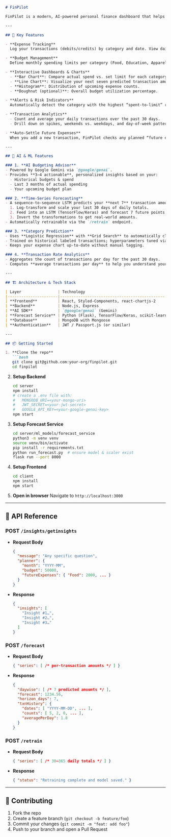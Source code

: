 ````markdown
# FinPilot

FinPilot is a modern, AI-powered personal finance dashboard that helps you plan, track, and optimize your spending. With real-time charts, automated forecasting, intelligent budgeting advice, and auto‑categorization, FinPilot empowers you to take control of your money.

---

## 🚀 Key Features

- **Expense Tracking**  
  Log your transactions (debits/credits) by category and date. View daily, weekly, and monthly summaries.

- **Budget Management**  
  Define monthly spending limits per category (Food, Education, Apparel, Transportation, Household, Miscellaneous). See at-a-glance how much you’ve spent vs. your limits.

- **Interactive Dashboards & Charts**  
  - **Bar Chart**: Compare actual spend vs. set limit for each category.  
  - **Line Chart**: Visualize your next seven predicted transaction amounts.  
  - **Histogram**: Distribution of upcoming expense counts.  
  - **Doughnut (optional)**: Overall budget utilization percentage.  

- **Alerts & Risk Indicators**  
  Automatically detect the category with the highest “spent-to-limit” ratio and flag it as **At-Risk** if you’re close to (or over) budget.

- **Transaction Analytics**  
  - Count and average your daily transactions over the past 30 days.  
  - Drill down on spikes, weekends vs. weekdays, and day-of-week patterns.

- **Auto‑Settle Future Expenses**  
  When you add a new transaction, FinPilot checks any planned “future expenses” you’ve entered for that month. If the transaction matches (by category & approximate amount) a future expense, it’s automatically marked as “settled,” keeping your plan and actuals in sync.

---

## 🤖 AI & ML Features

### 1. **AI Budgeting Advisor**  
- Powered by Google Gemini via `@google/genai`.  
- Provides **3–4 actionable**, personalized insights based on your:
  - Historical budgets & spend  
  - Last 3 months of actual spending  
  - Your upcoming budget plan  

### 2. **Time‑Series Forecasting**  
- A sequence‑to‑sequence LSTM predicts your **next 7** transaction amounts:  
  1. Log-transform and scale your last 30 days of daily totals.  
  2. Feed into an LSTM (TensorFlow/Keras) and forecast 7 future points.  
  3. Invert the transformations to get real-world amounts.  
- Automatically retrainable via the `/retrain` endpoint.

### 3. **Category Prediction**  
- Uses **Logistic Regression** with **Grid Search** to automatically classify each transaction into one of your budget categories (Food, Education, Apparel, etc.).  
- Trained on historical labeled transactions; hyperparameters tuned via scikit‑learn’s `GridSearchCV`.  
- Keeps your expense chart up‑to‑date without manual tagging.

### 4. **Transaction Rate Analytics**  
- Aggregates the count of transactions per day for the past 30 days.  
- Computes **average transactions per day** to help you understand your spending frequency.

---

## 🏗️ Architecture & Tech Stack

| Layer                | Technology                                   |
|----------------------|----------------------------------------------|
| **Frontend**         | React, Styled‑Components, react‑chartjs‑2     |
| **Backend**          | Node.js, Express                             |
| **AI SDK**           | `@google/genai` (Gemini)                     |
| **Forecast Service** | Python (Flask), TensorFlow/Keras, scikit‑learn scaler |
| **Database**         | MongoDB with Mongoose                        |
| **Authentication**   | JWT / Passport.js (or similar)               |

---

## 📦 Getting Started

1. **Clone the repo**  
   ```bash
   git clone git@github.com:your-org/finpilot.git
   cd finpilot
````

2. **Setup Backend**

   ```bash
   cd server
   npm install
   # create a .env file with:
   #   MONGODB_URI=<your-mongo-uri>
   #   JWT_SECRET=<your-jwt-secret>
   #   GOOGLE_API_KEY=<your-google-genai-key>
   npm start
   ```

3. **Setup Forecast Service**

   ```bash
   cd server/ml_models/forecast_service
   python3 -m venv venv
   source venv/bin/activate
   pip install -r requirements.txt
   python run_forecast.py  # ensure model & scaler exist
   flask run --port 8000
   ```

4. **Setup Frontend**

   ```bash
   cd client
   npm install
   npm start
   ```

5. **Open in browser**
   Navigate to `http://localhost:3000`

---

## 📜 API Reference

### POST `/insights/getinsights`

* **Request Body**

  ```json
  {
    "message": "Any specific question",
    "planner": {
      "month": "YYYY-MM",
      "budget": 50000,
      "futureExpenses": { "Food": 2000, ... }
    }
  }
  ```
* **Response**

  ```json
  {
    "insights": [
      "Insight #1…",
      "Insight #2…",
      "Insight #3…"
    ]
  }
  ```

### POST `/forecast`

* **Request Body**

  ```json
  { "series": [ /* per-transaction amounts */ ] }
  ```
* **Response**

  ```json
  {
    "daywise": [ /* 7 predicted amounts */ ],
    "forecast": 1234.56,
    "horizon_days": 7,
    "txnHistory": {
      "dates": [ "YYYY-MM-DD", ... ],
      "counts": [ 5, 2, 0, ... ],
      "averagePerDay": 1.8
    }
  }
  ```

### POST `/retrain`

* **Request Body**

  ```json
  { "series": [ /* 30–365 daily totals */ ] }
  ```
* **Response**

  ```json
  { "status": "Retraining complete and model saved." }
  ```

---

## 🙌 Contributing

1. Fork the repo
2. Create a feature branch (`git checkout -b feature/foo`)
3. Commit your changes (`git commit -m "feat: add foo"`)
4. Push to your branch and open a Pull Request


